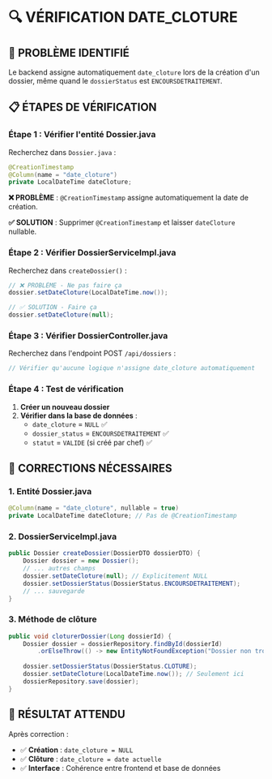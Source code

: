 # 🔍 VÉRIFICATION DATE_CLOTURE

## 🎯 **PROBLÈME IDENTIFIÉ**

Le backend assigne automatiquement `date_cloture` lors de la création d'un dossier, même quand le `dossierStatus` est `ENCOURSDETRAITEMENT`.

## 📋 **ÉTAPES DE VÉRIFICATION**

### **Étape 1 : Vérifier l'entité Dossier.java**

Recherchez dans `Dossier.java` :
```java
@CreationTimestamp
@Column(name = "date_cloture")
private LocalDateTime dateCloture;
```

**❌ PROBLÈME** : `@CreationTimestamp` assigne automatiquement la date de création.

**✅ SOLUTION** : Supprimer `@CreationTimestamp` et laisser `dateCloture` nullable.

### **Étape 2 : Vérifier DossierServiceImpl.java**

Recherchez dans `createDossier()` :
```java
// ❌ PROBLÈME - Ne pas faire ça
dossier.setDateCloture(LocalDateTime.now());

// ✅ SOLUTION - Faire ça
dossier.setDateCloture(null);
```

### **Étape 3 : Vérifier DossierController.java**

Recherchez dans l'endpoint POST `/api/dossiers` :
```java
// Vérifier qu'aucune logique n'assigne date_cloture automatiquement
```

### **Étape 4 : Test de vérification**

1. **Créer un nouveau dossier**
2. **Vérifier dans la base de données** :
   - `date_cloture` = `NULL` ✅
   - `dossier_status` = `ENCOURSDETRAITEMENT` ✅
   - `statut` = `VALIDE` (si créé par chef) ✅

## 🔧 **CORRECTIONS NÉCESSAIRES**

### **1. Entité Dossier.java**
```java
@Column(name = "date_cloture", nullable = true)
private LocalDateTime dateCloture; // Pas de @CreationTimestamp
```

### **2. DossierServiceImpl.java**
```java
public Dossier createDossier(DossierDTO dossierDTO) {
    Dossier dossier = new Dossier();
    // ... autres champs
    dossier.setDateCloture(null); // Explicitement NULL
    dossier.setDossierStatus(DossierStatus.ENCOURSDETRAITEMENT);
    // ... sauvegarde
}
```

### **3. Méthode de clôture**
```java
public void cloturerDossier(Long dossierId) {
    Dossier dossier = dossierRepository.findById(dossierId)
        .orElseThrow(() -> new EntityNotFoundException("Dossier non trouvé"));
    
    dossier.setDossierStatus(DossierStatus.CLOTURE);
    dossier.setDateCloture(LocalDateTime.now()); // Seulement ici
    dossierRepository.save(dossier);
}
```

## 🎯 **RÉSULTAT ATTENDU**

Après correction :
- ✅ **Création** : `date_cloture = NULL`
- ✅ **Clôture** : `date_cloture = date actuelle`
- ✅ **Interface** : Cohérence entre frontend et base de données
